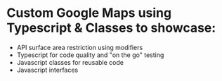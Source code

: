 # Custom Google Maps using Typescript & Classes to showcase:

- API surface area restriction using modifiers
- Typescript for code quality and "on the go" testing
- Javascript classes for reusable code
- Javascript interfaces
